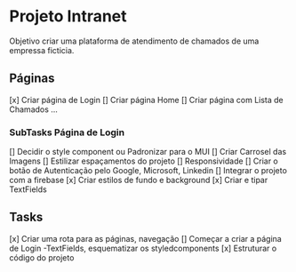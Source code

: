 # Projeto  Intranet

Objetivo criar uma plataforma de atendimento de chamados de uma empressa ficticia.

## Páginas
[x] Criar página de Login
[] Criar página Home
[] Criar página com  Lista de Chamados
...
### SubTasks Página de Login
[] Decidir o style component ou Padronizar para o MUI
[] Criar  Carrosel das Imagens
[] Estilizar espaçamentos do projeto
[] Responsividade
[] Criar o botão de Autenticação pelo Google, Microsoft, Linkedin
[] Integrar o projeto com a firebase
[x] Criar estilos de fundo  e background
[x] Criar e tipar TextFields

## Tasks
[x] Criar uma rota para as páginas, navegação
[] Começar a criar a página de Login -TextFields, esquematizar os styledcomponents
[x] Estruturar o código do projeto
